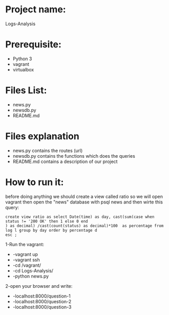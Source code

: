 Project name:  
====================
Logs-Analysis  

Prerequisite:  
====================
* Python 3
* vagrant
* virtualbox  

Files List:  
====================
* news.py 
* newsdb.py   
* README.md  

Files explanation  
====================
  * news.py  contains the routes (url)  
  * newsdb.py contains the functions which does the queries
  * README.md contains a description of our project  
  
  How to run it:  
====================
before doing anything we should create a view called ratio so we will open vagrant then open the "news" database with psql news and then wirte this query:
    
    create view ratio as select Date(time) as day, cast(sum(case when status != '200 OK' then 1 else 0 end
    ) as decimal) /cast(count(status) as decimal)*100  as percentage from log l group by day order by percentage d
    esc ;

 1-Run the vagrant: 
  * -vagrant up
  * -vagrant ssh
  * -cd /vagrant/
  * -cd Logs-Analysis/
  * -python news.py
    
 2-open your browser and write:
  * -localhost:8000/question-1
  * -localhost:8000/question-2
  * -localhost:8000/question-3

